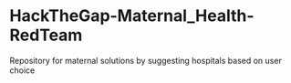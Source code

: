 # HackTheGap-Maternal_Health-RedTeam
Repository for maternal solutions by suggesting hospitals based on user choice
